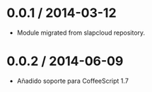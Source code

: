 0.0.1 / 2014-03-12
==================

  * Module migrated from slapcloud repository.

0.0.2 / 2014-06-09
==================

  * Añadido soporte para CoffeeScript 1.7
